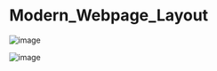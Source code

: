 # Modern_Webpage_Layout

![image](https://github.com/user-attachments/assets/e3f8756a-f869-44eb-916d-b789a1f9ff75)

![image](https://github.com/user-attachments/assets/f787d72f-0d01-4aae-9e20-89719ea52a25)

